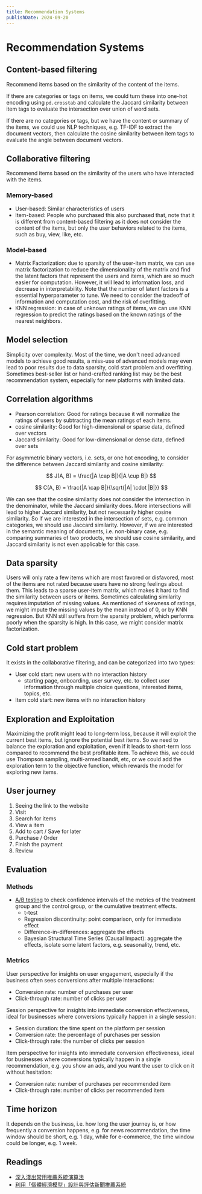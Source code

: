 ```yaml
---
title: Recommendation Systems
publishDate: 2024-09-20
---
```


# Recommendation Systems

## Content-based filtering

Recommend items based on the similarity of the content of the items.

If there are categories or tags on items, we could turn these into one-hot encoding using `pd.crosstab` and calculate the Jaccard similarity between item tags to evaluate the intersection over union of word sets.

If there are no categories or tags, but we have the content or summary of the items, we could use NLP techniques, e.g. TF-IDF to extract the document vectors, then calculate the cosine similarity between item tags to evaluate the angle between document vectors.

## Collaborative filtering

Recommend items based on the similarity of the users who have interacted with the items.

### Memory-based

- User-based: Similar characteristics of users
- Item-based: People who purchased this also purchased that, note that it is different from content-based filtering as it does not consider the content of the items, but only the user behaviors related to the items, such as buy, view, like, etc.

### Model-based

- Matrix Factorization: due to sparsity of the user-item matrix, we can use matrix factorization to reduce the dimensionality of the matrix and find the latent factors that represent the users and items, which are so much easier for computation. However, it will lead to information loss, and decrease in interpretability. Note that the number of latent factors is a essential hyperparameter to tune. We need to consider the tradeoff of information and computation cost, and the risk of overfitting.
- KNN regression: in case of unknown ratings of items, we can use KNN regression to predict the ratings based on the known ratings of the nearest neighbors.

## Model selection

Simplicity over complexity. Most of the time, we don't need advanced models to achieve good results, a miss-use of advanced models may even lead to poor results due to data sparsity, cold start problem and overfitting. Sometimes best-seller list or hand-crafted ranking list may be the best recommendation system, especially for new platforms with limited data.

## Correlation algorithms

- Pearson correlation: Good for ratings because it will normalize the ratings of users by subtracting the mean ratings of each items.
- cosine similarity: Good for high-dimensional or sparse data, defined over vectors
- Jaccard similarity: Good for low-dimensional or dense data, defined over sets

For asymmetric binary vectors, i.e. sets, or one hot encoding, to consider the difference between Jaccard similarity and cosine similarity:

$$
J(A, B) = \frac{|A \cap B|}{|A \cup B|}
$$

$$
C(A, B) = \frac{|A \cap B|}{\sqrt{|A| \cdot |B|}}
$$

We can see that the cosine similarity does not consider the intersection in the denominator, while the Jaccard similarity does. More intersections will lead to higher Jaccard similarity, but not necessarily higher cosine similarity. So if we are interested in the intersection of sets, e.g. common categories, we should use Jaccard similarity. However, if we are interested in the semantic meaning of documents, i.e. non-binary case, e.g. comparing summaries of two products, we should use cosine similarity, and Jaccard similarity is not even applicable for this case.

## Data sparsity

Users will only rate a few items which are most favored or disfavored, most of the items are not rated because users have no strong feelings about them. This leads to a sparse user-item matrix, which makes it hard to find the similarity between users or items. Sometimes calculating similarity requires imputation of missing values. As mentioned of skewness of ratings, we might impute the missing values by the mean instead of 0, or by KNN regression. But KNN still suffers from the sparsity problem, which performs poorly when the sparsity is high. In this case, we might consider matrix factorization.

## Cold start problem

It exists in the collaborative filtering, and can be categorized into two types:

- User cold start: new users with no interaction history
  - starting page, onboarding, user survey, etc. to collect user information through multiple choice questions, interested items, topics, etc.
- Item cold start: new items with no interaction history

## Exploration and Exploitation

Maximizing the profit might lead to long-term loss, because it will exploit the current best items, but ignore the potential best items. So we need to balance the exploration and exploitation, even if it leads to short-term loss compared to recommend the best profitable item. To achieve this, we could use Thompson sampling, multi-armed bandit, etc, or we could add the exploration term to the objective function, which rewards the model for exploring new items.

## User journey

1. Seeing the link to the website
2. Visit
3. Search for items
4. View a item
5. Add to cart / Save for later
6. Purchase / Order
7. Finish the payment
8. Review

## Evaluation

### Methods

- [A/B testing](causal-inference.md#ab-testing) to check confidence intervals of the metrics of the treatment group and the control group, or the cumulative treatment effects.
  - t-test
  - Regression discontinuity: point comparison, only for immediate effect
  - Difference-in-differences: aggregate the effects
  - Bayesian Structural Time Series (Causal Impact): aggregate the effects, isolate some latent factors, e.g. seasonality, trend, etc.

### Metrics

User perspective for insights on user engagement, especially if the business often sees conversions after multiple interactions:

- Conversion rate: number of purchases per user
- Click-through rate: number of clicks per user

Session perspective for insights into immediate conversion effectiveness, ideal for businesses where conversions typically happen in a single session:

- Session duration: the time spent on the platform per session
- Conversion rate: the percentage of purchases per session
- Click-through rate: the number of clicks per session

Item perspective for insights into immediate conversion effectiveness, ideal for businesses where conversions typically happen in a single recommendation, e.g. you show an ads, and you want the user to click on it without hesitation:

- Conversion rate: number of purchases per recommended item
- Click-through rate: number of clicks per recommended item

## Time horizon

It depends on the business, i.e. how long the user journey is, or how frequently a conversion happens, e.g. for news recommendation, the time window should be short, e.g. 1 day, while for e-commerce, the time window could be longer, e.g. 1 week.

## Readings

- [深入淺出常用推薦系統演算法](https://chriskang028.medium.com/%E6%B7%B1%E5%85%A5%E6%B7%BA%E5%87%BA%E5%B8%B8%E7%94%A8%E6%8E%A8%E8%96%A6%E7%B3%BB%E7%B5%B1%E6%BC%94%E7%AE%97%E6%B3%95-recommendation-system-42f2437e3e9a)
- [利用「個體經濟模型」設計與評估新聞推薦系統](https://taweihuang.hpd.io/2020/07/01/personalization-microecon/)
